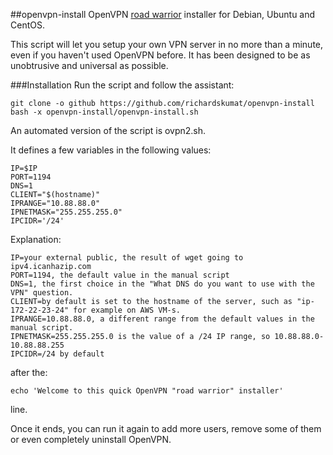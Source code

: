 ##openvpn-install
OpenVPN [road warrior](http://en.wikipedia.org/wiki/Road_warrior_%28computing%29) installer for Debian, Ubuntu and CentOS.

This script will let you setup your own VPN server in no more than a minute, even if you haven't used OpenVPN before. It has been designed to be as unobtrusive and universal as possible.

###Installation
Run the script and follow the assistant:

```
git clone -o github https://github.com/richardskumat/openvpn-install
bash -x openvpn-install/openvpn-install.sh
```

An automated version of the script is ovpn2.sh.

It defines a few variables in the following values:

```
IP=$IP
PORT=1194
DNS=1
CLIENT="$(hostname)"
IPRANGE="10.88.88.0"
IPNETMASK="255.255.255.0"
IPCIDR='/24'
```

Explanation:

```
IP=your external public, the result of wget going to ipv4.icanhazip.com
PORT=1194, the default value in the manual script
DNS=1, the first choice in the "What DNS do you want to use with the VPN" question.
CLIENT=by default is set to the hostname of the server, such as "ip-172-22-23-24" for example on AWS VM-s.
IPRANGE=10.88.88.0, a different range from the default values in the manual script.
IPNETMASK=255.255.255.0 is the value of a /24 IP range, so 10.88.88.0-10.88.88.255
IPCIDR=/24 by default
```

after the:

```
echo 'Welcome to this quick OpenVPN "road warrior" installer'
```

line.

Once it ends, you can run it again to add more users, remove some of them or even completely uninstall OpenVPN.

